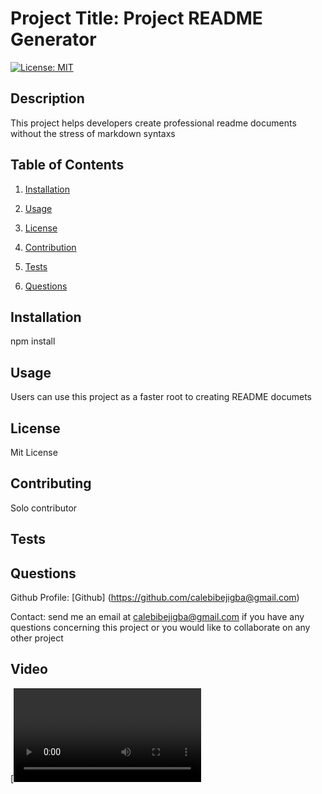 # Project Title:  Project README Generator

 [![License: MIT](https://img.shields.io/badge/License-MIT-yellow.svg)](https://opensource.org/licenses/MIT)

  ## Description
  This project helps developers create professional readme documents without the stress of markdown syntaxs
  
  
  ## Table of Contents
  1. [Installation](#installation)
 

  2. [Usage](#usage)


  3. [License](#license)


  4. [Contribution](#contribution)
  

  5. [Tests](#tests)

  6. [Questions](#questions)
  
  
  ## Installation <a name='installation'></a>
  npm install
  
  ## Usage <a name='usage'></a>
  Users can use this project as a faster root to creating README documets
  
  ## License <a name='license'></a>
  Mit License
  
  ## Contributing <a name='contribution'></a>
  Solo contributor
  
  ## Tests <a name='tests'></a>
  
  ## Questions <a name='questions'></a>
  Github Profile: [Github] (https://github.com/calebibejigba@gmail.com)

  Contact: send me an email at calebibejigba@gmail.com  if you have any questions concerning this project or you would like to collaborate on any other project

  ## Video 
  [![Video](./video/Untitled_%20Jan%2024%2C%202023%209_20%20PM.webm)



  


